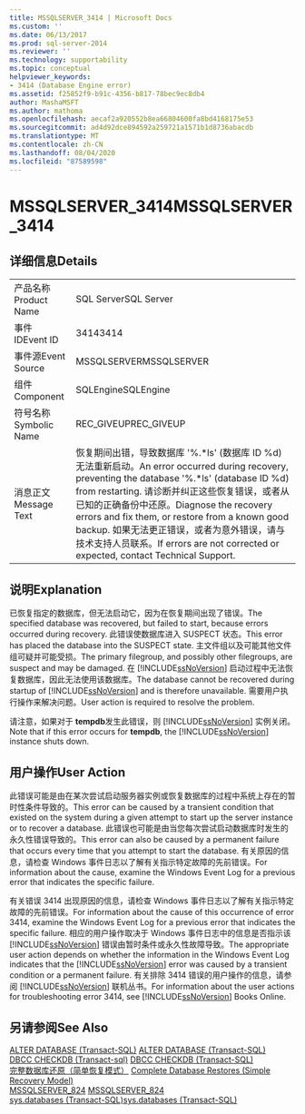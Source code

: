 ```yaml
---
title: MSSQLSERVER_3414 | Microsoft Docs
ms.custom: ''
ms.date: 06/13/2017
ms.prod: sql-server-2014
ms.reviewer: ''
ms.technology: supportability
ms.topic: conceptual
helpviewer_keywords:
- 3414 (Database Engine error)
ms.assetid: f25852f9-b91c-4356-b817-78bec9ec8db4
author: MashaMSFT
ms.author: mathoma
ms.openlocfilehash: aecaf2a920552b8ea66804600fa8bd4168175e53
ms.sourcegitcommit: ad4d92dce894592a259721a1571b1d8736abacdb
ms.translationtype: MT
ms.contentlocale: zh-CN
ms.lasthandoff: 08/04/2020
ms.locfileid: "87589598"
---
```

# <a name="mssqlserver_3414"></a><span data-ttu-id="8cbd4-102">MSSQLSERVER_3414</span><span class="sxs-lookup"><span data-stu-id="8cbd4-102">MSSQLSERVER_3414</span></span>
    
## <a name="details"></a><span data-ttu-id="8cbd4-103">详细信息</span><span class="sxs-lookup"><span data-stu-id="8cbd4-103">Details</span></span>  
  
|||  
|-|-|  
|<span data-ttu-id="8cbd4-104">产品名称</span><span class="sxs-lookup"><span data-stu-id="8cbd4-104">Product Name</span></span>|<span data-ttu-id="8cbd4-105">SQL Server</span><span class="sxs-lookup"><span data-stu-id="8cbd4-105">SQL Server</span></span>|  
|<span data-ttu-id="8cbd4-106">事件 ID</span><span class="sxs-lookup"><span data-stu-id="8cbd4-106">Event ID</span></span>|<span data-ttu-id="8cbd4-107">3414</span><span class="sxs-lookup"><span data-stu-id="8cbd4-107">3414</span></span>|  
|<span data-ttu-id="8cbd4-108">事件源</span><span class="sxs-lookup"><span data-stu-id="8cbd4-108">Event Source</span></span>|<span data-ttu-id="8cbd4-109">MSSQLSERVER</span><span class="sxs-lookup"><span data-stu-id="8cbd4-109">MSSQLSERVER</span></span>|  
|<span data-ttu-id="8cbd4-110">组件</span><span class="sxs-lookup"><span data-stu-id="8cbd4-110">Component</span></span>|<span data-ttu-id="8cbd4-111">SQLEngine</span><span class="sxs-lookup"><span data-stu-id="8cbd4-111">SQLEngine</span></span>|  
|<span data-ttu-id="8cbd4-112">符号名称</span><span class="sxs-lookup"><span data-stu-id="8cbd4-112">Symbolic Name</span></span>|<span data-ttu-id="8cbd4-113">REC_GIVEUP</span><span class="sxs-lookup"><span data-stu-id="8cbd4-113">REC_GIVEUP</span></span>|  
|<span data-ttu-id="8cbd4-114">消息正文</span><span class="sxs-lookup"><span data-stu-id="8cbd4-114">Message Text</span></span>|<span data-ttu-id="8cbd4-115">恢复期间出错，导致数据库 '%.\*ls' (数据库 ID %d)无法重新启动。</span><span class="sxs-lookup"><span data-stu-id="8cbd4-115">An error occurred during recovery, preventing the database '%.\*ls' (database ID %d) from restarting.</span></span> <span data-ttu-id="8cbd4-116">请诊断并纠正这些恢复错误，或者从已知的正确备份中还原。</span><span class="sxs-lookup"><span data-stu-id="8cbd4-116">Diagnose the recovery errors and fix them, or restore from a known good backup.</span></span> <span data-ttu-id="8cbd4-117">如果无法更正错误，或者为意外错误，请与技术支持人员联系。</span><span class="sxs-lookup"><span data-stu-id="8cbd4-117">If errors are not corrected or expected, contact Technical Support.</span></span>|  
  
## <a name="explanation"></a><span data-ttu-id="8cbd4-118">说明</span><span class="sxs-lookup"><span data-stu-id="8cbd4-118">Explanation</span></span>  
 <span data-ttu-id="8cbd4-119">已恢复指定的数据库，但无法启动它，因为在恢复期间出现了错误。</span><span class="sxs-lookup"><span data-stu-id="8cbd4-119">The specified database was recovered, but failed to start, because errors occurred during recovery.</span></span> <span data-ttu-id="8cbd4-120">此错误使数据库进入 SUSPECT 状态。</span><span class="sxs-lookup"><span data-stu-id="8cbd4-120">This error has placed the database into the SUSPECT state.</span></span> <span data-ttu-id="8cbd4-121">主文件组以及可能其他文件组可疑并可能受损。</span><span class="sxs-lookup"><span data-stu-id="8cbd4-121">The primary filegroup, and possibly other filegroups, are suspect and may be damaged.</span></span> <span data-ttu-id="8cbd4-122">在 [!INCLUDE[ssNoVersion](../../includes/ssnoversion-md.md)] 启动过程中无法恢复数据库，因此无法使用该数据库。</span><span class="sxs-lookup"><span data-stu-id="8cbd4-122">The database cannot be recovered during startup of [!INCLUDE[ssNoVersion](../../includes/ssnoversion-md.md)] and is therefore unavailable.</span></span> <span data-ttu-id="8cbd4-123">需要用户执行操作来解决问题。</span><span class="sxs-lookup"><span data-stu-id="8cbd4-123">User action is required to resolve the problem.</span></span>  
  
 <span data-ttu-id="8cbd4-124">请注意，如果对于 **tempdb**发生此错误，则 [!INCLUDE[ssNoVersion](../../includes/ssnoversion-md.md)] 实例关闭。</span><span class="sxs-lookup"><span data-stu-id="8cbd4-124">Note that if this error occurs for **tempdb**, the [!INCLUDE[ssNoVersion](../../includes/ssnoversion-md.md)] instance shuts down.</span></span>  
  
## <a name="user-action"></a><span data-ttu-id="8cbd4-125">用户操作</span><span class="sxs-lookup"><span data-stu-id="8cbd4-125">User Action</span></span>  
 <span data-ttu-id="8cbd4-126">此错误可能是由在某次尝试启动服务器实例或恢复数据库的过程中系统上存在的暂时性条件导致的。</span><span class="sxs-lookup"><span data-stu-id="8cbd4-126">This error can be caused by a transient condition that existed on the system during a given attempt to start up the server instance or to recover a database.</span></span> <span data-ttu-id="8cbd4-127">此错误也可能是由当您每次尝试启动数据库时发生的永久性错误导致的。</span><span class="sxs-lookup"><span data-stu-id="8cbd4-127">This error can also be caused by a permanent failure that occurs every time that you attempt to start the database.</span></span> <span data-ttu-id="8cbd4-128">有关原因的信息，请检查 Windows 事件日志以了解有关指示特定故障的先前错误。</span><span class="sxs-lookup"><span data-stu-id="8cbd4-128">For information about the cause, examine the Windows Event Log for a previous error that indicates the specific failure.</span></span>  
  
 <span data-ttu-id="8cbd4-129">有关错误 3414 出现原因的信息，请检查 Windows 事件日志以了解有关指示特定故障的先前错误。</span><span class="sxs-lookup"><span data-stu-id="8cbd4-129">For information about the cause of this occurrence of error 3414, examine the Windows Event Log for a previous error that indicates the specific failure.</span></span> <span data-ttu-id="8cbd4-130">相应的用户操作取决于 Windows 事件日志中的信息是否指示该 [!INCLUDE[ssNoVersion](../../includes/ssnoversion-md.md)] 错误由暂时条件或永久性故障导致。</span><span class="sxs-lookup"><span data-stu-id="8cbd4-130">The appropriate user action depends on whether the information in the Windows Event Log indicates that the [!INCLUDE[ssNoVersion](../../includes/ssnoversion-md.md)] error was caused by a transient condition or a permanent failure.</span></span> <span data-ttu-id="8cbd4-131">有关排除 3414 错误的用户操作的信息，请参阅 [!INCLUDE[ssNoVersion](../../includes/ssnoversion-md.md)] 联机丛书。</span><span class="sxs-lookup"><span data-stu-id="8cbd4-131">For information about the user actions for troubleshooting error 3414, see [!INCLUDE[ssNoVersion](../../includes/ssnoversion-md.md)] Books Online.</span></span>  
  
## <a name="see-also"></a><span data-ttu-id="8cbd4-132">另请参阅</span><span class="sxs-lookup"><span data-stu-id="8cbd4-132">See Also</span></span>  
 <span data-ttu-id="8cbd4-133">[ALTER DATABASE (Transact-SQL)](/sql/t-sql/statements/alter-database-transact-sql) </span><span class="sxs-lookup"><span data-stu-id="8cbd4-133">[ALTER DATABASE &#40;Transact-SQL&#41;](/sql/t-sql/statements/alter-database-transact-sql) </span></span>  
 <span data-ttu-id="8cbd4-134">[DBCC CHECKDB &#40;Transact-sql&#41;](/sql/t-sql/database-console-commands/dbcc-checkdb-transact-sql) </span><span class="sxs-lookup"><span data-stu-id="8cbd4-134">[DBCC CHECKDB &#40;Transact-SQL&#41;](/sql/t-sql/database-console-commands/dbcc-checkdb-transact-sql) </span></span>  
 <span data-ttu-id="8cbd4-135">[完整数据库还原（简单恢复模式）](../backup-restore/complete-database-restores-simple-recovery-model.md) </span><span class="sxs-lookup"><span data-stu-id="8cbd4-135">[Complete Database Restores &#40;Simple Recovery Model&#41;](../backup-restore/complete-database-restores-simple-recovery-model.md) </span></span>  
 <span data-ttu-id="8cbd4-136">[MSSQLSERVER_824](mssqlserver-824-database-engine-error.md) </span><span class="sxs-lookup"><span data-stu-id="8cbd4-136">[MSSQLSERVER_824](mssqlserver-824-database-engine-error.md) </span></span>  
 [<span data-ttu-id="8cbd4-137">sys.databases (Transact-SQL)</span><span class="sxs-lookup"><span data-stu-id="8cbd4-137">sys.databases &#40;Transact-SQL&#41;</span></span>](/sql/relational-databases/system-catalog-views/sys-databases-transact-sql)  
  
  
